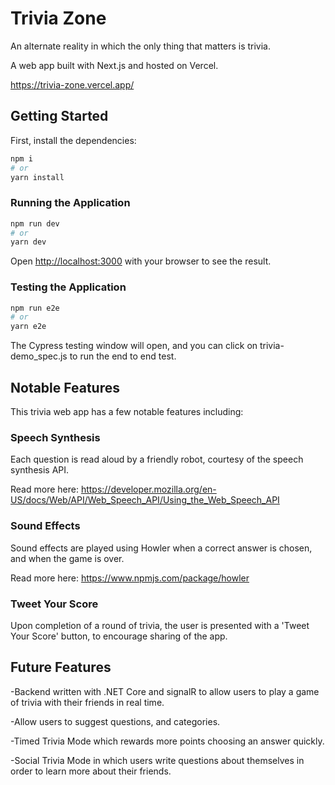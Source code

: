 # Trivia Zone

An alternate reality in which the only thing that matters is trivia.

A web app built with Next.js and hosted on Vercel.

https://trivia-zone.vercel.app/

## Getting Started

First, install the dependencies:

```bash
npm i
# or
yarn install
```

### Running the Application

```bash
npm run dev
# or
yarn dev
```

Open [http://localhost:3000](http://localhost:3000) with your browser to see the result.

### Testing the Application

```bash
npm run e2e
# or
yarn e2e
```

The Cypress testing window will open, and you can click on trivia-demo_spec.js to run the end to end test.

## Notable Features

This trivia web app has a few notable features including:

### Speech Synthesis

Each question is read aloud by a friendly robot, courtesy of the speech synthesis API.

Read more here: https://developer.mozilla.org/en-US/docs/Web/API/Web_Speech_API/Using_the_Web_Speech_API

### Sound Effects

Sound effects are played using Howler when a correct answer is chosen, and when the game is over.

Read more here: https://www.npmjs.com/package/howler

### Tweet Your Score

Upon completion of a round of trivia, the user is presented with a 'Tweet Your Score' button, to encourage sharing of the app.

## Future Features

-Backend written with .NET Core and signalR to allow users to play a game of trivia with their friends in real time.

-Allow users to suggest questions, and categories.

-Timed Trivia Mode which rewards more points choosing an answer quickly.

-Social Trivia Mode in which users write questions about themselves in order to learn more about their friends.
